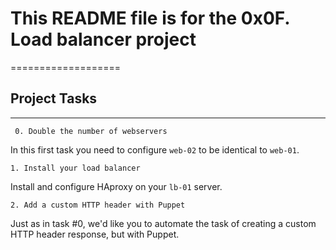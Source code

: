 # This README file is for the 0x0F. Load balancer project
===================

## Project Tasks
-----

``` 0. Double the number of webservers```


In this first task you need to configure `web-02` to be identical to `web-01`. 

```1. Install your load balancer```

Install and configure HAproxy on your `lb-01` server.

```2. Add a custom HTTP header with Puppet```

Just as in task #0, we'd like you to automate the task of creating a custom HTTP header response, but with Puppet.
